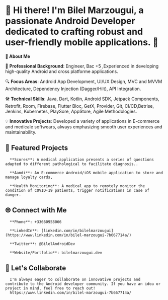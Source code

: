 # 👋 Hi there! I'm Bilel Marzougui, a passionate Android Developer dedicated to crafting robust and user-friendly mobile applications. 🚀



**🌟 About Me**

💼 **Professional Background**: Engineer, Bac +5 ,Experienced in developing high-quality Android and cross platforme applications.

🔍 **Focus Areas**: Android App Development, UI/UX Design, MVC and MVVM Architecture, Dependency Injection (Dagger/Hilt), API Integration.

🛠️ **Technical Skills**: Java, Dart, Kotlin, Android SDK, Jetpack Components, Retrofit, Room, Firebase, Flutter Bloc, GetX, Provider, Git, CI/CD,Betrise, Jenkins, Kubernetes, PlaySore, AppStore, Agile Methodologies.

💡 **Innovative Projects**: Developed a variety of applications in E-commerce and medicale softwears, always emphasizing smooth user experiences and maintainability.


## 📂 Featured Projects

      **Scores**: A medical application presents a series of questions adapted to different pathological to facilitate diagnosis..
      
      **Aandi**: An E-commerce Android/iOS mobile application to store and manage loyalty cards,
      
      **Health Monitoring**: A medical app to remotely monitor the condition of COVID-19 patients, trigger notifications in case of danger.


## 🌐 Connect with Me

      **Phone**: +33660958066
      
      **LinkedIn**: [linkedin.com/in/bilelmarzougui](https://www.linkedin.com/in/bilel-marzougui-7b667714a/)
      
      **Twitter**: @BilelAndroidDev
      
      **Website/Portfolio**: bilelmarzougui.dev


## 🚀 Let's Collaborate
      I'm always eager to collaborate on innovative projects and contribute to the Android developer community. If you have an idea or project in mind, feel free to reach out!
      https://www.linkedin.com/in/bilel-marzougui-7b667714a/
